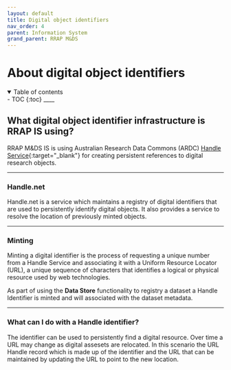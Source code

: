 ```yaml
---
layout: default
title: Digital object identifiers
nav_order: 4
parent: Information System
grand_parent: RRAP M&DS 
---
```

# About digital object identifiers
<details  open markdown="block">
  <summary>
    Table of contents
  </summary>
- TOC
{:toc}
____
</details>

## What digital object identifier infrastructure is RRAP IS using? 
RRAP M&DS IS is using Australian Research Data Commons (ARDC) [Handle Service](https://ardc.edu.au/services/identifier/handle/){:target="\_blank"} for creating persistent references to digital research objects.

___
### Handle.net 
Handle.net is a service which maintains a registry of digital identifiers that are used to persistently identify digital objects.  It also provides a service to resolve the location of previously minted objects.

___
### Minting
Minting a digital identifier is the process of requesting a unique number from a Handle Service and associating it with a Uniform Resource Locator (URL), a unique sequence of characters that identifies a logical or physical resource used by web technologies.

As part of using the **Data Store** functionality to registry a dataset a Handle Identifier is minted and will associated with the dataset metadata. 

___
### What can I do with a Handle identifier?
The identifier can be used to persistently find a digital resource. Over time a URL may change as digital assesets are relocated. In this scenario the URL Handle record which is made up of the identifier and the URL that can be maintained by updating the URL to point to the new location.  